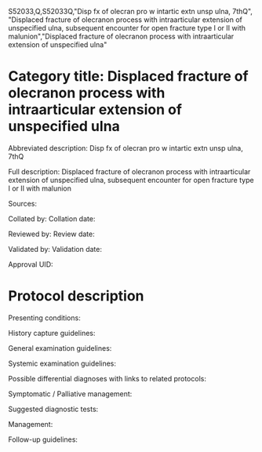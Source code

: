 S52033,Q,S52033Q,"Disp fx of olecran pro w intartic extn unsp ulna, 7thQ", "Displaced fracture of olecranon process with intraarticular extension of unspecified ulna, subsequent encounter for open fracture type I or II with malunion","Displaced fracture of olecranon process with intraarticular extension of unspecified ulna"
# Category title: Displaced fracture of olecranon process with intraarticular extension of unspecified ulna

Abbreviated description: Disp fx of olecran pro w intartic extn unsp ulna, 7thQ

Full description: Displaced fracture of olecranon process with intraarticular extension of unspecified ulna, subsequent encounter for open fracture type I or II with malunion

Sources:

Collated by:
Collation date:

Reviewed by:
Review date:

Validated by:
Validation date:

Approval UID:

# Protocol description

Presenting conditions:

History capture guidelines:

General examination guidelines:

Systemic examination guidelines:

Possible differential diagnoses with links to related protocols:

Symptomatic / Palliative management:

Suggested diagnostic tests:

Management:

Follow-up guidelines:
